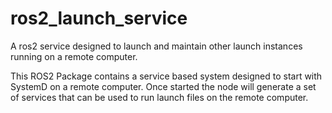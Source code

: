 # ros2_launch_service
A ros2 service designed to launch and maintain other launch instances running on a remote computer.

This ROS2 Package contains a service based system designed to start with SystemD on a remote computer. Once started the node will generate a set of services that can be used to run launch files on the remote computer. 
